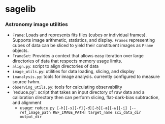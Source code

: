 # sagelib
### Astronomy image utilities
* `Frame`: Loads and represents fits files (cubes or individual frames). Supports image arithmetic, statistics, and display. `Frames` representing cubes of data can be sliced to yield their constituent images as `Frame` objects.
* `FrameSet`: Provides a context that allows easy iteration over large directories of data that respects memory usage limits.
* `align.py`: script to align directories of data
* `image_utils.py`: utilities for data loading, slicing, and display
* `imanalysis.py`: tools for image analysis. currently configured to measure source fwhm.
*  `observing_utils.py`: tools for calculating observability
*  'reduce.py': script that takes an input directory of raw data and a calibration directory then can perform slicing, flat-dark-bias subtraction, and alignment
    *  usage: `reduce.py [-h][-s][-f][-d][-b][-a][-w][-i] [--ref_image_path REF_IMAGE_PATH] target_name sci_data_dir output_dir`
